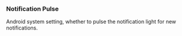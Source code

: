 ### Notification Pulse

Android system setting, whether to pulse the notification light for new
notifications.
